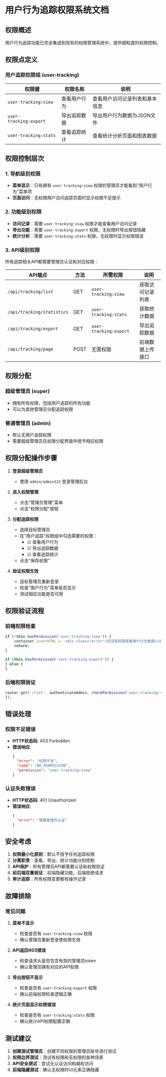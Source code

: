 # 用户行为追踪权限系统文档

## 权限概述

用户行为追踪功能已完全集成到现有的权限管理系统中，提供细粒度的权限控制。

## 权限点定义

### 用户追踪权限组 (user-tracking)

| 权限键 | 权限名称 | 说明 |
|--------|----------|------|
| `user-tracking:view` | 查看用户行为 | 查看用户访问记录列表和基本信息 |
| `user-tracking:export` | 导出追踪数据 | 导出用户行为数据为JSON文件 |
| `user-tracking:stats` | 查看追踪统计 | 查看统计分析页面和图表数据 |

## 权限控制层次

### 1. 导航级别权限
- **菜单显示**：只有拥有 `user-tracking:view` 权限的管理员才能看到"用户行为"菜单项
- **页面访问**：无权限用户访问追踪页面时显示权限不足提示

### 2. 功能级别权限
- **访问记录**：需要 `user-tracking:view` 权限才能查看用户访问记录
- **导出功能**：需要 `user-tracking:export` 权限，无权限时导出按钮隐藏
- **统计分析**：需要 `user-tracking:stats` 权限，无权限时显示权限错误

### 3. API级别权限
所有追踪相关API都需要管理员认证和对应权限：

| API端点 | 方法 | 所需权限 | 说明 |
|---------|------|----------|------|
| `/api/tracking/list` | GET | `user-tracking:view` | 获取访问记录列表 |
| `/api/tracking/statistics` | GET | `user-tracking:stats` | 获取统计数据 |
| `/api/tracking/export` | GET | `user-tracking:export` | 导出追踪数据 |
| `/api/tracking/page` | POST | 无需权限 | 前端数据上传接口 |

## 权限分配

### 超级管理员 (super)
- 拥有所有权限，包括用户追踪的所有功能
- 可以为其他管理员分配追踪权限

### 普通管理员 (admin)  
- 默认无用户追踪权限
- 需要超级管理员在权限分配界面中授予相应权限

## 权限分配操作步骤

1. **登录超级管理员**
   - 使用 `admin/admin123` 登录管理后台

2. **进入权限管理**
   - 点击"管理员管理"菜单
   - 点击"权限分配"按钮

3. **分配追踪权限**
   - 选择目标管理员  
   - 在"用户追踪"权限组中勾选需要的权限：
     - ☑ 查看用户行为
     - ☑ 导出追踪数据  
     - ☑ 查看追踪统计
   - 点击"保存权限"

4. **验证权限生效**
   - 目标管理员重新登录
   - 检查"用户行为"菜单是否显示
   - 测试相应功能是否可用

## 权限验证流程

### 前端权限检查
```javascript
if (!this.hasPermission('user-tracking:view')) {
    container.innerHTML = '<div class="error">您没有权限查看用户行为数据</div>';
    return;
}

if (this.hasPermission('user-tracking:export')) {
} else {
}
```

### 后端权限验证
```javascript
router.get('/list', authenticateAdmin, checkPermission('user-tracking:view'), async (req, res) => {
});
```

## 错误处理

### 权限不足错误
- **HTTP状态码**: 403 Forbidden
- **错误响应**: 
  ```json
  {
    "error": "权限不足",
    "code": "NO_PERMISSION", 
    "permission": "user-tracking:view"
  }
  ```

### 认证失败错误
- **HTTP状态码**: 401 Unauthorized  
- **错误响应**:
  ```json
  {
    "error": "需要管理员认证"
  }
  ```

## 安全考虑

1. **权限最小化原则**：默认不授予任何追踪权限
2. **分离职责**：查看、导出、统计功能分别控制
3. **API保护**：所有管理员API都需要认证和权限验证
4. **前后端双重验证**：前端隐藏功能，后端拒绝请求
5. **审计追踪**：所有权限变更都有操作记录

## 故障排除

### 常见问题

1. **菜单不显示**
   - 检查是否有 `user-tracking:view` 权限
   - 确认管理员重新登录使权限生效

2. **API返回403错误**
   - 检查请求头是否包含有效的管理员token
   - 确认管理员拥有对应的API权限

3. **导出按钮不显示**
   - 检查是否有 `user-tracking:export` 权限
   - 确认前端权限检查逻辑正确

4. **统计页面显示权限错误**
   - 检查是否有 `user-tracking:stats` 权限
   - 确认统计API权限配置正确

## 测试建议

1. **创建测试管理员**：创建不同权限的管理员账号进行测试
2. **权限边界测试**：测试有权限和无权限的各种场景  
3. **API安全测试**：尝试无认证访问和越权访问
4. **前端隐藏测试**：确认无权限时UI元素正确隐藏